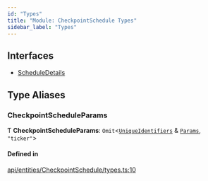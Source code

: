 ```yaml
---
id: "Types"
title: "Module: CheckpointSchedule Types"
sidebar_label: "Types"
---
```


## Interfaces

- [ScheduleDetails](../../../../../interfaces/API/Entities/CheckpointSchedule/Types/ScheduleDetails/ScheduleDetails.md)

## Type Aliases

### CheckpointScheduleParams

Ƭ **CheckpointScheduleParams**: `Omit`\<[`UniqueIdentifiers`](../../../../../interfaces/API/Entities/CheckpointSchedule/UniqueIdentifiers/UniqueIdentifiers.md) & [`Params`](../../../../../interfaces/API/Entities/CheckpointSchedule/Params/Params.md), ``"ticker"``\>

#### Defined in

[api/entities/CheckpointSchedule/types.ts:10](https://github.com/PolymeshAssociation/polymesh-sdk/blob/995f17653/src/api/entities/CheckpointSchedule/types.ts#L10)

